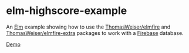 # elm-highscore-example

An [Elm](http://elm-lang.org/) example showing how to use the [ThomasWeiser/elmfire](http://package.elm-lang.org/packages/ThomasWeiser/elmfire/latest/) and [ThomasWeiser/elmfire-extra](http://package.elm-lang.org/packages/ThomasWeiser/elmfire-extra/latest/) packages to work with a [Firebase](https://www.firebase.com/) database.

[Demo](https://jvoigtlaender.github.io/elm-highscore-example/Main.html)


